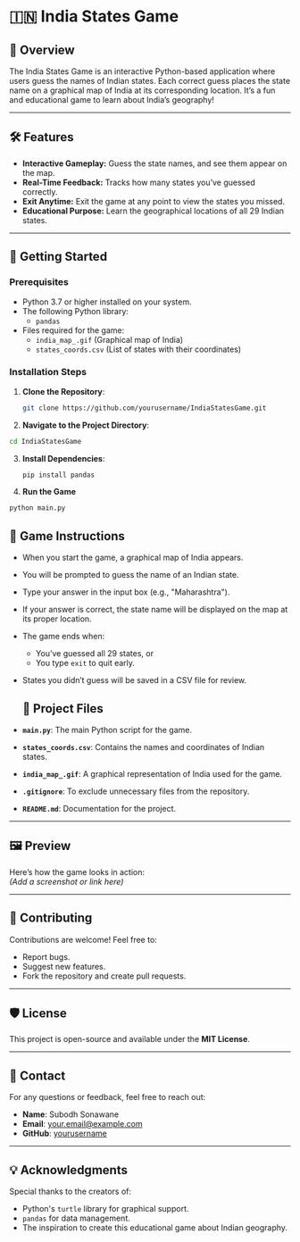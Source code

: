 # 🇮🇳 India States Game

## 🎯 Overview
The India States Game is an interactive Python-based application where users guess the names of Indian states. Each correct guess places the state name on a graphical map of India at its corresponding location. It’s a fun and educational game to learn about India’s geography!

---

## 🛠️ Features
- **Interactive Gameplay:** Guess the state names, and see them appear on the map.
- **Real-Time Feedback:** Tracks how many states you’ve guessed correctly.
- **Exit Anytime:** Exit the game at any point to view the states you missed.
- **Educational Purpose:** Learn the geographical locations of all 29 Indian states.

---

## 🚀 Getting Started

### Prerequisites
- Python 3.7 or higher installed on your system.
- The following Python library:
  - `pandas`
- Files required for the game:
  - `india_map_.gif` (Graphical map of India)
  - `states_coords.csv` (List of states with their coordinates)

### Installation Steps
1. **Clone the Repository**:
   ```bash
   git clone https://github.com/yourusername/IndiaStatesGame.git
   ```
   
2. **Navigate to the Project Directory**:
  ```bash
  cd IndiaStatesGame
  ```

3. **Install Dependencies**:
   ```bash
   pip install pandas
   ```

4. **Run the Game**
  ```bash
  python main.py
  ```

## 📝 Game Instructions
- When you start the game, a graphical map of India appears.
- You will be prompted to guess the name of an Indian state.
- Type your answer in the input box (e.g., "Maharashtra").
- If your answer is correct, the state name will be displayed on the map at its proper location.
- The game ends when:
  - You’ve guessed all 29 states, or
  - You type `exit` to quit early.
- States you didn’t guess will be saved in a CSV file for review.

  ## 📂 Project Files
- **`main.py`**: The main Python script for the game.
- **`states_coords.csv`**: Contains the names and coordinates of Indian states.
- **`india_map_.gif`**: A graphical representation of India used for the game.
- **`.gitignore`**: To exclude unnecessary files from the repository.
- **`README.md`**: Documentation for the project.

---

## 🖼️ Preview
Here’s how the game looks in action:  
*(Add a screenshot or link here)*

---

## 🤝 Contributing
Contributions are welcome! Feel free to:
- Report bugs.
- Suggest new features.
- Fork the repository and create pull requests.

---

## 🛡️ License
This project is open-source and available under the **MIT License**.

---

## 📧 Contact
For any questions or feedback, feel free to reach out:
- **Name**: Subodh Sonawane
- **Email**: your.email@example.com
- **GitHub**: [yourusername](https://github.com/yourusername)

---

## 💡 Acknowledgments
Special thanks to the creators of:
- Python's `turtle` library for graphical support.
- `pandas` for data management.
- The inspiration to create this educational game about Indian geography.
